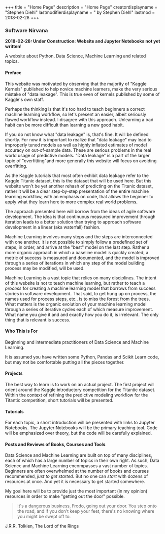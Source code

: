 +++
title = "Home Page"
description = "Home Page"
creatordisplayname = "Stephen Diehl"
lastmodifierdisplayname = " by Stephen Diehl"
lastmod = 2018-02-28
+++

### Software Nirvana
**2018-02-28: Under Construction: Website and Jupyter Notebooks not yet written!**

A website about Python, Data Science, Machine Learning and related topics.

#### Preface

This website was motivated by observing that the majority of "Kaggle Kernels" published to help novice machine learners, make the very serious mistake of "data leakage".  This is true even of kernels published by some of Kaggle's own staff.

Perhaps the thinking is that it's too hard to teach beginners a correct machine learning workflow, so let's present an easier, albeit seriously flawed workflow instead.  I disagree with this approach.  Unlearning a bad habit can be more difficult than learning a new good habit.

If you do not know what "data leakage" is, that's fine.  It will be defined shortly.  For now it is important to realize that "data leakage" may lead to improperly tuned models as well as highly inflated estimates of model accuracy on out-of-sample data.  These are serious problems in the real world usage of predictive models.  "Data leakage" is a part of the larger topic of "overfitting"and more generally this website will focus on avoiding overfitting.

As the Kaggle tutorials that most often exhibit data leakage refer to the Kaggle Titanic dataset, this is the dataset that will be used here.  But this website won't be yet another rehash of predicting on the Titanic dataset, rather it will be a clear step-by-step presentation of the entire machine learning workflow, with an emphasis on code, that allows the beginner to apply what they learn here to more complex real world problems.

The approach presented here will borrow from the ideas of agile software development.  The idea is that continuous measured improvement through iteration leads to a better solution than trying to approach software development in a linear (aka waterfall) fashion.

Machine Learning involves many steps and the steps are interconnected with one another.  It is not possible to simply follow a predefined set of steps, in order, and arrive at the "best" model on the last step.    Rather a more organic approach in which a baseline model is quickly created, a metric of success is measured and documented, and the model is improved through a series of iterations in which any step of the model building process may be modified, will be used.

Machine Learning is a vast topic that relies on many disciplines.  The intent of this website is not to teach machine learning, but rather to teach a *process* for creating a machine learning model that borrows from success stories in software development.  That said, to get hung up on process, the names used for process steps, etc., is to miss the forest from the trees.  What matters is the organic evolution of your machine learning model through a series of iterative cycles each of which measure improvement.  What name you give it and and exactly how you do it, is irrelevant.  The only thing that is relevant is success.

#### Who This is For

Beginning and intermediate practitioners of Data Science and Machine Learning.

It is assumed you have written some Python, Pandas and Scikit Learn code, but may not be comfortable putting all the pieces together.

#### Projects

The best way to learn is to work on an actual project.  The first project will orient around the Kaggle introductory competition for the Titantic dataset.  Within the context of refining the predictive modeling workflow for the Titantic competition, short tutorials will be presented.

#### Tutorials

For each topic, a short introduction will be presented with links to Jupyter Notebooks.  The Jupyter Notebooks will be the primary teaching tool.  Code will be emphasized over theory, but the code will be carefully explained.

#### Posts and Reviews of Books, Courses and Tools

Data Science and Machine Learning are built on top of many disciplines, each of which has a large number of topics in their own right.  As such, Data Science and Machine Learning encompasses a vast number of topics.  Beginners are often overwhelmed at the number of books and courses recommended, *just to get started*.  But no one can *start* with dozens of resources at once.  And yet it is necessary to get started somewhere.

My goal here will be to provide just the most important (in my opinion) resources in order to make "getting out the door" possible.

> It's a dangerous business, Frodo, going out your door.  You step onto the road, and if you don't keep your feet, there's no knowing where you might be swept off to.

J.R.R. Tolkien, The Lord of the Rings












